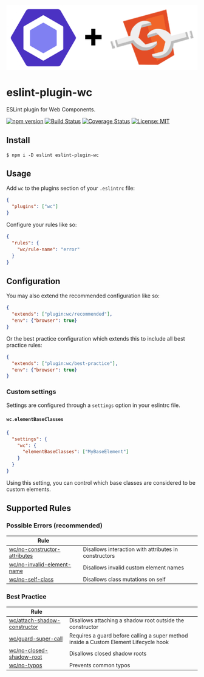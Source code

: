 <div align="center">
  <img src="media/eslint-webcomponents.png" alt="Eslint + WebComponents" />
</div>

# eslint-plugin-wc

ESLint plugin for Web Components.

[![npm version](https://img.shields.io/npm/v/eslint-plugin-wc.svg?style=flat)](https://npmjs.org/package/eslint-plugin-wc 'View this project on npm')
[![Build Status](https://travis-ci.com/43081j/eslint-plugin-wc.svg?branch=master)](https://travis-ci.com/43081j/eslint-plugin-wc)
[![Coverage Status](https://coveralls.io/repos/github/43081j/eslint-plugin-wc/badge.svg?branch=master)](https://coveralls.io/github/43081j/eslint-plugin-wc?branch=master)
[![License: MIT](https://img.shields.io/badge/License-MIT-yellow.svg)](https://opensource.org/licenses/MIT)

## Install

```
$ npm i -D eslint eslint-plugin-wc
```

## Usage

Add `wc` to the plugins section of your `.eslintrc` file:

```json
{
  "plugins": ["wc"]
}
```

Configure your rules like so:

```json
{
  "rules": {
    "wc/rule-name": "error"
  }
}
```

## Configuration

You may also extend the recommended configuration like so:

```json
{
  "extends": ["plugin:wc/recommended"],
  "env": {"browser": true}
}
```

Or the best practice configuration which extends this to include all
best practice rules:

```json
{
  "extends": ["plugin:wc/best-practice"],
  "env": {"browser": true}
}
```

### Custom settings

Settings are configured through a `settings` option in your eslintrc file.

#### `wc.elementBaseClasses`

```json
{
  "settings": {
    "wc": {
      "elementBaseClasses": ["MyBaseElement"]
    }
  }
}
```

Using this setting, you can control which base classes are considered
to be custom elements.

## Supported Rules

### Possible Errors (recommended)

| Rule                                                                    |                                                       |
| ----------------------------------------------------------------------- | ----------------------------------------------------- |
| [wc/no-constructor-attributes](docs/rules/no-constructor-attributes.md) | Disallows interaction with attributes in constructors |
| [wc/no-invalid-element-name](docs/rules/no-invalid-element-name.md)     | Disallows invalid custom element names                |
| [wc/no-self-class](docs/rules/no-self-class.md)                         | Disallows class mutations on self                     |

### Best Practice

| Rule                                                                    |                                                                                       |
| ----------------------------------------------------------------------- | ------------------------------------------------------------------------------------- |
| [wc/attach-shadow-constructor](docs/rules/attach-shadow-constructor.md) | Disallows attaching a shadow root outside the constructor                             |
| [wc/guard-super-call](docs/rules/guard-super-call.md)                   | Requires a guard before calling a super method inside a Custom Element Lifecycle hook |
| [wc/no-closed-shadow-root](docs/rules/no-closed-shadow-root.md)         | Disallows closed shadow roots                                                         |
| [wc/no-typos](docs/rules/no-typos.md)                                   | Prevents common typos                                                                 |

